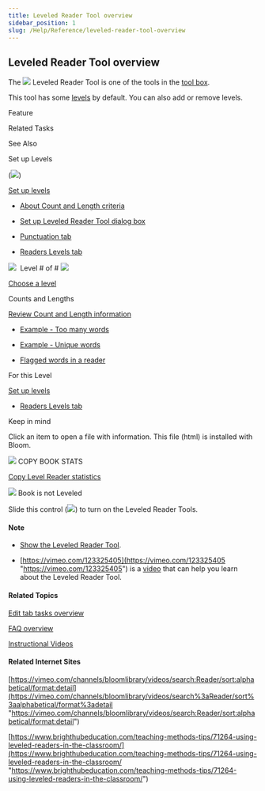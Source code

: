 ```yaml
---
title: Leveled Reader Tool overview
sidebar_position: 1
slug: /Help/Reference/leveled-reader-tool-overview
---
```


## Leveled Reader Tool overview

The ![](/ref-docs-assets/images/Tasks/Edit_tasks/Leveled_Reader_Tool/Leveled_Reader_Tool_icon.png) Leveled Reader Tool is one of the tools in the [tool box](../../../Concepts/Tool_Box.md).

This tool has some [levels](../../../Concepts/Level.md) by default. You can also add or remove levels.

  

Feature

Related Tasks

See Also

Set up Levels

(![](/ref-docs-assets/images/Tasks/Edit_tasks/Leveled_Reader_Tool/SetUpLevels.png))

[Set up levels](Set_up_Levels.md)

-   [About Count and Length criteria](About_Count_and_Length_criteria.md)
    

-   [Set up Leveled Reader Tool dialog box](Set_up_Leveled_Reader_Tool_dialog_box.md)
    
-   [Punctuation tab](Punctuation_tab.md)
    
-   [Readers Levels tab](Reader_Levels_tab.md)
    

![](/ref-docs-assets/images/Tasks/Edit_tasks/Decodable_Reader_Tool/StageLeftArrow.png)  Level # of # ![](/ref-docs-assets/images/Tasks/Edit_tasks/Decodable_Reader_Tool/StageRightArrow.png)

[Choose a level](Choose_a_level.md)

Counts and Lengths

[Review Count and Length information](Review_Count_and_Length_information.md)

-   [Example - Too many words](Example_too_many_words.md)
    
-   [Example - Unique words](Example_Unique_words.md)
    
-   [Flagged words in a reader](../../../Concepts/Flagged_words_in_reader.md)
    

For this Level

[Set up levels](Set_up_Levels.md)

-   [Readers Levels tab](Reader_Levels_tab.md)
    

Keep in mind

Click an item to open a file with information. This file (html) is installed with Bloom.

![](/ref-docs-assets/images/Tasks/Edit_tasks/Leveled_Reader_Tool/CopyLR_stats.png) COPY BOOK STATS

[Copy Level Reader statistics](Copy_Leveled_Reader_statistics.md)

![](/ref-docs-assets/images/Tasks/Edit_tasks/Is_Not%20Leveled_slider.png) Book is not Leveled

Slide this control (![](/ref-docs-assets/images/Tasks/Edit_tasks/IsLeveled_slider.png)) to turn on the Leveled Reader Tools. 

#### Note

-   [Show the Leveled Reader Tool](Show_the_Leveled_Reader_Tool.md).
    
-   [https://vimeo.com/123325405](https://vimeo.com/123325405 "https://vimeo.com/123325405") is a [video](../../../FAQ/Instructional_Videos.md) that can help you learn about the Leveled Reader Tool.
    

#### Related Topics

[Edit tab tasks overview](../Edit_tasks_overview.md)

[FAQ overview](../../../FAQ/New_Topic.md)

[Instructional Videos](../../../FAQ/Instructional_Videos.md)

#### Related Internet Sites

[https://vimeo.com/channels/bloomlibrary/videos/search:Reader/sort:alphabetical/format:detail](https://vimeo.com/channels/bloomlibrary/videos/search%3aReader/sort%3aalphabetical/format%3adetail "https://vimeo.com/channels/bloomlibrary/videos/search:Reader/sort:alphabetical/format:detail")

[https://www.brighthubeducation.com/teaching-methods-tips/71264-using-leveled-readers-in-the-classroom/](https://www.brighthubeducation.com/teaching-methods-tips/71264-using-leveled-readers-in-the-classroom/ "https://www.brighthubeducation.com/teaching-methods-tips/71264-using-leveled-readers-in-the-classroom/")